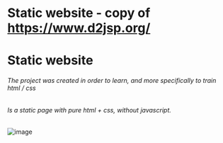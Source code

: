# Static website - copy of https://www.d2jsp.org/
# Static website 
###### The project was created in order to learn, and more specifically to train html / css
###### Is a static page with pure html + css, without javascript.
![image](https://user-images.githubusercontent.com/33133742/176194257-0332e098-38cc-4035-9e7b-22873b925655.png)
